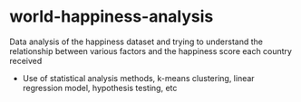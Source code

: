 # world-happiness-analysis
Data analysis of the happiness dataset and trying to understand the relationship between various factors and the happiness score each country received
- Use of statistical analysis methods, k-means clustering, linear regression model, hypothesis testing, etc
